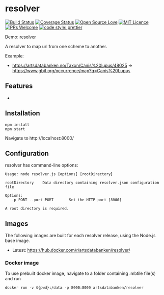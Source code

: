 # resolver

[![Build Status](https://travis-ci.org/Artsdatabanken/resolver.svg?branch=master)](https://travis-ci.org/Artsdatabanken/resolver)
[![Coverage Status](https://coveralls.io/repos/github/Artsdatabanken/resolver/badge.svg?branch=master)](https://coveralls.io/github/Artsdatabanken/resolver?branch=master)
[![Open Source Love](https://badges.frapsoft.com/os/v2/open-source.svg?v=103)](https://github.com/ellerbrock/open-source-badges/)
[![MIT Licence](https://badges.frapsoft.com/os/mit/mit.svg?v=103)](https://opensource.org/licenses/mit-license.php)
[![PRs Welcome](https://img.shields.io/badge/PRs-welcome-brightgreen.svg)](CONTRIBUTING.md#pull-requests)
[![code style: prettier](https://img.shields.io/badge/code_style-prettier-ff69b4.svg?style=flat-square)](https://github.com/prettier/prettier)

Demo: [resolver](https://maps.artsdatabanken.no)

A resolver to map url from one scheme to another.

Example:

- <https://artsdatabanken.no/Taxon/Canis%20lupus/48025> => <https://www.gbif.org/occurrence/map?q=Canis%20Lupus>

## Features

-

## Installation

```
npm install
npm start
```

Navigate to http://localhost:8000/

## Configuration

resolver has command-line options:

```
Usage: node resolver.js [options] [rootDirectory]

rootDirectory    Data directory containing resolver.json configuration file

Options:
   -p PORT --port PORT       Set the HTTP port [8000]

A root directory is required.
```

## Images

The following images are built for each resolver release, using the Node.js base image.

- Latest: https://hub.docker.com/r/artsdatabanken/resolver/

### Docker image

To use prebuilt docker image, navigate to a folder containing .mbtile file(s) and run

```
docker run -v ${pwd}:/data -p 8000:8000 artsdatabanken/resolver
```
